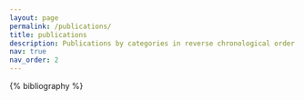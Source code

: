 ```yaml
---
layout: page
permalink: /publications/
title: publications
description: Publications by categories in reverse chronological order. More on <a href="https://scholar.google.com/citations?user=nTY1Y-AAAAAJ&hl=en">Google Scholar</a><i class="fas fa-external-link-alt" style="font-size 0.8em;"></i>.
nav: true
nav_order: 2
---
```


<!-- _pages/publications.md -->

<!-- Bibsearch Feature -->

<!-- {% include bib_search.liquid %} -->

<div class="publications">

{% bibliography %}

</div>
